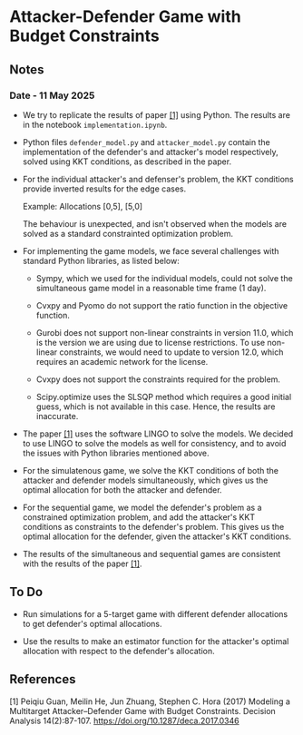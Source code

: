 # Attacker-Defender Game with Budget Constraints

## Notes

### Date - 11 May 2025

- We try to replicate the results of paper [[1]](#1) using Python. The results are in the notebook `implementation.ipynb`.

- Python files `defender_model.py` and `attacker_model.py` contain the implementation of the defender's and attacker's model respectively, solved using KKT conditions, as described in the paper.

- For the individual attacker's and defenser's problem, the KKT conditions provide inverted results for the edge cases.

    Example: Allocations [0,5], [5,0]

    The behaviour is unexpected, and isn't observed when the models are solved as a standard constrainted optimization problem.

- For implementing the game models, we face several challenges with standard Python libraries, as listed below:

  - Sympy, which we used for the individual models, could not solve the simultaneous game model in a reasonable time frame (1 day).

  - Cvxpy and Pyomo do not support the ratio function in the objective function.

  - Gurobi does not support non-linear constraints in version 11.0, which is the version we are using due to license restrictions. To use non-linear constraints, we would need to update to version 12.0, which requires an academic network for the license.

  - Cvxpy does not support the constraints required for the problem.

  - Scipy.optimize uses the SLSQP method which requires a good initial guess, which is not available in this case. Hence, the results are inaccurate.

- The paper [[1]](#1) uses the software LINGO to solve the models.
  We decided to use LINGO to solve the models as well for consistency, and to avoid the issues with Python libraries mentioned above.

- For the simulatenous game, we solve the KKT conditions of both the attacker and defender models simultaneously, which gives us the optimal allocation for both the attacker and defender.

- For the sequential game, we model the defender's problem as a constrained optimization problem, and add the attacker's KKT conditions as constraints to the defender's problem. This gives us the optimal allocation for the defender, given the attacker's KKT conditions.

- The results of the simultaneous and sequential games are consistent with the results of the paper [[1]](#1).

## To Do

- Run simulations for a 5-target game with different defender allocations to get
defender's optimal allocations.

- Use the results to make an estimator function for the attacker's optimal allocation with respect to the defender's allocation.

## References

<a id="1">[1]</a>
Peiqiu Guan, Meilin He, Jun Zhuang, Stephen C. Hora (2017) Modeling a Multitarget Attacker–Defender Game with Budget Constraints. Decision Analysis 14(2):87-107. <https://doi.org/10.1287/deca.2017.0346>
